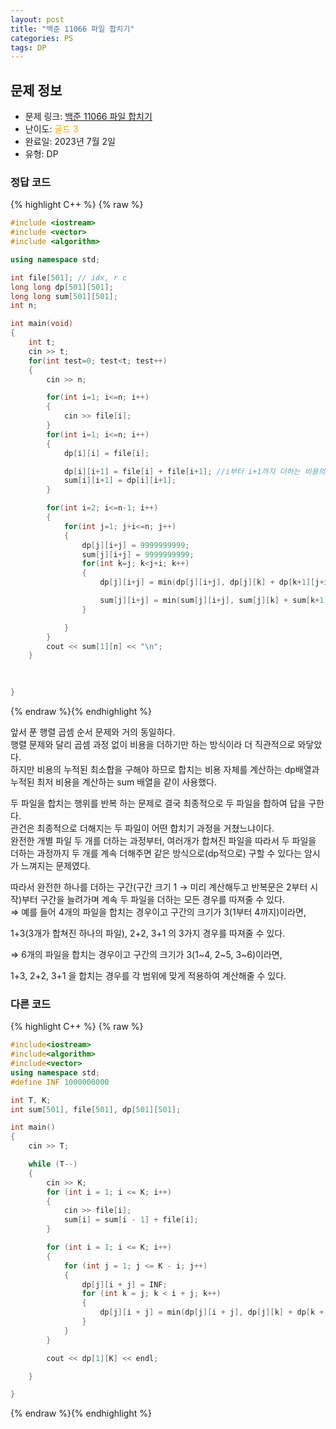 ```yaml
---
layout: post
title: "백준 11066 파일 합치기"
categories: PS
tags: DP
---
```


## 문제 정보
- 문제 링크: [백준 11066 파일 합치기](https://www.acmicpc.net/problem/11066)
- 난이도: <span style="color:#FFA500">골드 3</span>
- 완료일: 2023년 7월 2일
- 유형: DP

### 정답 코드

{% highlight C++ %} {% raw %}
```C++
#include <iostream>
#include <vector>
#include <algorithm>

using namespace std;

int file[501]; // idx, r c
long long dp[501][501];
long long sum[501][501];
int n;

int main(void)
{
	int t;
	cin >> t;
	for(int test=0; test<t; test++)
	{
		cin >> n;

		for(int i=1; i<=n; i++)
		{
			cin >> file[i];
		}
		for(int i=1; i<=n; i++)
		{
			dp[i][i] = file[i];

			dp[i][i+1] = file[i] + file[i+1]; //i부터 i+1까지 더하는 비용의 최솟값 => 그냥 둘이 더하기
			sum[i][i+1] = dp[i][i+1];
		}	

		for(int i=2; i<=n-1; i++)
		{
			for(int j=1; j+i<=n; j++)
			{
				dp[j][i+j] = 9999999999;
				sum[j][i+j] = 9999999999;
				for(int k=j; k<j+i; k++)
				{
					dp[j][i+j] = min(dp[j][i+j], dp[j][k] + dp[k+1][j+i] );

					sum[j][i+j] = min(sum[j][i+j], sum[j][k] + sum[k+1][j+i] + dp[j][i+j]);
				}

			}
		}
		cout << sum[1][n] << "\n";		
	}
	
	

}
```
{% endraw %}{% endhighlight %}

앞서 푼 행렬 곱셈 순서 문제와 거의 동일하다.  
행렬 문제와 달리 곱셈 과정 없이 비용을 더하기만 하는 방식이라 더 직관적으로 와닿았다.  
하지만 비용의 누적된 최소합을 구해야 하므로 합치는 비용 자체를 계산하는 dp배열과 누적된 최저 비용을 계산하는 sum 배열을 같이 사용했다.  

두 파일을 합치는 행위를 반복 하는 문제로 결국 최종적으로 두 파일을 합하여 답을 구한다.  
관건은 최종적으로 더해지는 두 파일이 어떤 합치기 과정을 거쳤느냐이다.  
완전한 개별 파일 두 개를 더하는 과정부터, 여러개가 합쳐진 파일을 따라서 두 파일을 더하는 과정까지 두 개를 계속 더해주면 같은 방식으로(dp적으로) 구할 수 있다는 암시가 느껴지는 문제였다.  

따라서 완전한 하나를 더하는 구간(구간 크기 1 → 미리 계산해두고 반복문은 2부터 시작)부터 구간을 늘려가며 계속 두 파일을 더하는 모든 경우를 따져줄 수 있다.  
⇒ 예를 들어 4개의 파일을 합치는 경우이고 구간의 크기가 3(1부터 4까지)이라면,  

1+3(3개가 합쳐진 하나의 파일), 2+2, 3+1 의 3가지 경우를 따져줄 수 있다. 

⇒ 6개의 파일을 합치는 경우이고 구간의 크기가 3(1~4, 2~5, 3~6)이라면,

1+3, 2+2, 3+1 을 합치는 경우를 각 범위에 맞게 적용하여 계산해줄 수 있다.  
  

### 다른 코드

{% highlight C++ %} {% raw %}
```C++
#include<iostream>
#include<algorithm>
#include<vector>
using namespace std;
#define INF 1000000000

int T, K;
int sum[501], file[501], dp[501][501];

int main()
{
	cin >> T;

	while (T--)
	{
		cin >> K;
		for (int i = 1; i <= K; i++)
		{
			cin >> file[i];
			sum[i] = sum[i - 1] + file[i];
		}

		for (int i = 1; i <= K; i++)
		{
			for (int j = 1; j <= K - i; j++)
			{
				dp[j][i + j] = INF;
				for (int k = j; k < i + j; k++)
				{
					dp[j][i + j] = min(dp[j][i + j], dp[j][k] + dp[k + 1][i + j] + sum[i + j] - sum[j - 1]);
				}
			}
		}

		cout << dp[1][K] << endl;

	}

}
```
{% endraw %}{% endhighlight %}
